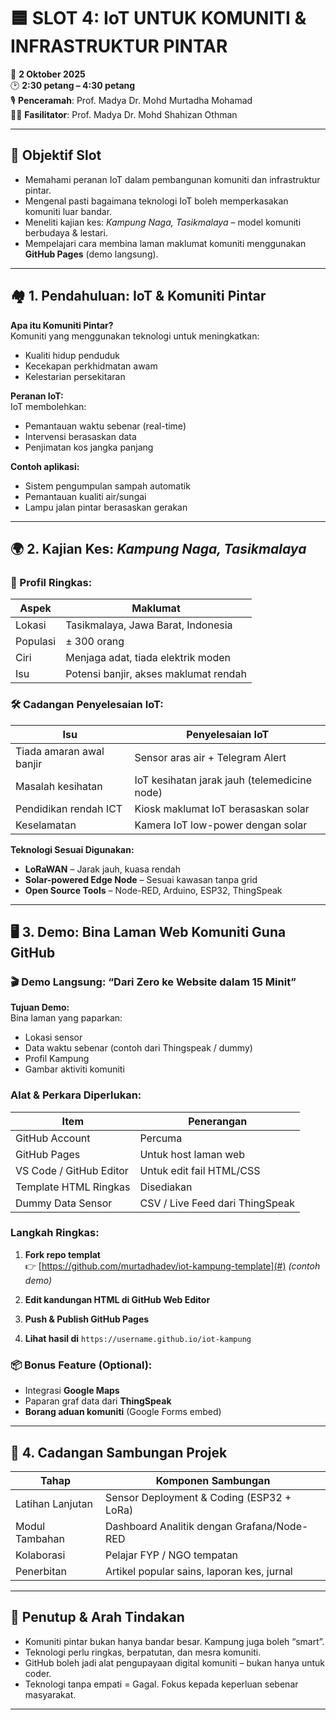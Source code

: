 # 🟦 SLOT 4: IoT UNTUK KOMUNITI & INFRASTRUKTUR PINTAR

📅 **2 Oktober 2025**  
🕑 **2:30 petang – 4:30 petang**  
🎙️ **Penceramah**: Prof. Madya Dr. Mohd Murtadha Mohamad  
👨‍🏫 **Fasilitator**: Prof. Madya Dr. Mohd Shahizan Othman  

---

## 🎯 Objektif Slot

- Memahami peranan IoT dalam pembangunan komuniti dan infrastruktur pintar.
- Mengenal pasti bagaimana teknologi IoT boleh memperkasakan komuniti luar bandar.
- Meneliti kajian kes: *Kampung Naga, Tasikmalaya* – model komuniti berbudaya & lestari.
- Mempelajari cara membina laman maklumat komuniti menggunakan **GitHub Pages** (demo langsung).

---

## 🏘️ 1. Pendahuluan: IoT & Komuniti Pintar

**Apa itu Komuniti Pintar?**  
Komuniti yang menggunakan teknologi untuk meningkatkan:
- Kualiti hidup penduduk  
- Kecekapan perkhidmatan awam  
- Kelestarian persekitaran  

**Peranan IoT:**  
IoT membolehkan:
- Pemantauan waktu sebenar (real-time)  
- Intervensi berasaskan data  
- Penjimatan kos jangka panjang

**Contoh aplikasi:**
- Sistem pengumpulan sampah automatik  
- Pemantauan kualiti air/sungai  
- Lampu jalan pintar berasaskan gerakan  

---

## 🌍 2. Kajian Kes: *Kampung Naga, Tasikmalaya*

### 🧭 Profil Ringkas:

| Aspek        | Maklumat                                 |
|--------------|-------------------------------------------|
| Lokasi       | Tasikmalaya, Jawa Barat, Indonesia       |
| Populasi     | ± 300 orang                              |
| Ciri         | Menjaga adat, tiada elektrik moden       |
| Isu          | Potensi banjir, akses maklumat rendah    |

### 🛠️ Cadangan Penyelesaian IoT:

| Isu                     | Penyelesaian IoT                                      |
|-------------------------|--------------------------------------------------------|
| Tiada amaran awal banjir| Sensor aras air + Telegram Alert                      |
| Masalah kesihatan       | IoT kesihatan jarak jauh (telemedicine node)          |
| Pendidikan rendah ICT   | Kiosk maklumat IoT berasaskan solar                   |
| Keselamatan             | Kamera IoT low-power dengan solar                     |

**Teknologi Sesuai Digunakan:**
- **LoRaWAN** – Jarak jauh, kuasa rendah  
- **Solar-powered Edge Node** – Sesuai kawasan tanpa grid  
- **Open Source Tools** – Node-RED, Arduino, ESP32, ThingSpeak

---

## 🖥️ 3. Demo: Bina Laman Web Komuniti Guna GitHub

### 🎬 Demo Langsung: “Dari Zero ke Website dalam 15 Minit”

**Tujuan Demo:**  
Bina laman yang paparkan:
- Lokasi sensor
- Data waktu sebenar (contoh dari Thingspeak / dummy)
- Profil Kampung
- Gambar aktiviti komuniti

### Alat & Perkara Diperlukan:

| Item                  | Penerangan                                     |
|-----------------------|------------------------------------------------|
| GitHub Account        | Percuma                                        |
| GitHub Pages          | Untuk host laman web                          |
| VS Code / GitHub Editor | Untuk edit fail HTML/CSS                   |
| Template HTML Ringkas | Disediakan                                     |
| Dummy Data Sensor     | CSV / Live Feed dari ThingSpeak                |

### Langkah Ringkas:

1. **Fork repo templat**  
   👉 [https://github.com/murtadhadev/iot-kampung-template](#) *(contoh demo)*

2. **Edit kandungan HTML di GitHub Web Editor**  
3. **Push & Publish GitHub Pages**  
4. **Lihat hasil di** `https://username.github.io/iot-kampung`

### 📦 Bonus Feature (Optional):
- Integrasi **Google Maps**  
- Paparan graf data dari **ThingSpeak**  
- **Borang aduan komuniti** (Google Forms embed)

---

## 🤖 4. Cadangan Sambungan Projek

| Tahap             | Komponen Sambungan                                |
|-------------------|---------------------------------------------------|
| Latihan Lanjutan  | Sensor Deployment & Coding (ESP32 + LoRa)        |
| Modul Tambahan    | Dashboard Analitik dengan Grafana/Node-RED       |
| Kolaborasi        | Pelajar FYP / NGO tempatan                       |
| Penerbitan        | Artikel popular sains, laporan kes, jurnal       |

---

## 📌 Penutup & Arah Tindakan

- Komuniti pintar bukan hanya bandar besar. Kampung juga boleh “smart”.
- Teknologi perlu ringkas, berpatutan, dan mesra komuniti.
- GitHub boleh jadi alat pengupayaan digital komuniti – bukan hanya untuk coder.
- Teknologi tanpa empati = Gagal. Fokus kepada keperluan sebenar masyarakat.

---
